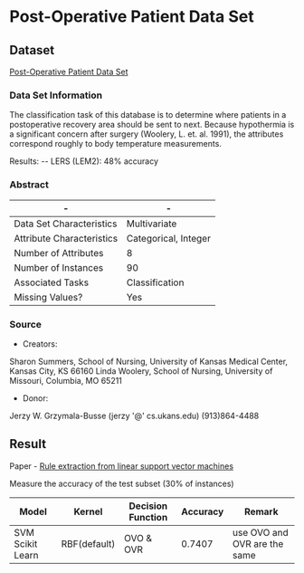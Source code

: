 # Post-Operative Patient Data Set

## Dataset

[Post-Operative Patient Data Set](http://archive.ics.uci.edu/ml/datasets/post-operative+patient)

### Data Set Information

The classification task of this database is to determine where patients in a postoperative recovery area should be sent to next. Because hypothermia is a significant concern after surgery (Woolery, L. et. al. 1991), the attributes correspond roughly to body temperature measurements.

Results:
-- LERS (LEM2): 48% accuracy

### Abstract

-|-
-|-
Data Set Characteristics |Multivariate
Attribute Characteristics|Categorical, Integer
Number of Attributes     |8
Number of Instances      |90
Associated Tasks         |Classification
Missing Values?          |Yes

### Source

* Creators:

Sharon Summers, School of Nursing, University of Kansas
Medical Center, Kansas City, KS 66160
Linda Woolery, School of Nursing, University of Missouri,
Columbia, MO 65211

* Donor:

Jerzy W. Grzymala-Busse (jerzy '@' cs.ukans.edu) (913)864-4488

## Result

Paper - [Rule extraction from linear support vector machines](http://rexa.info/paper/77b535b98a279e3b1ee9499bead3408bc8d58c08)

Measure the accuracy of the test subset (30% of instances)

Model           |Kernel      |Decision Function|Accuracy|Remark
----------------|------------|-----------------|--------|------
SVM Scikit Learn|RBF(default)|OVO & OVR        |0.7407  |use OVO and OVR are the same
